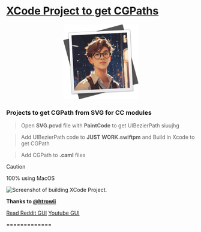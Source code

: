 [XCode Project to get CGPaths](https://github.com/dobabaophuc1706/SVG-Path)
=============
<p align="center"> 
 <img src="https://raw.githubusercontent.com/dobabaophuc1706/dobabaophuc1706/main/README/Avt.png" alt="Avt" width="Avt" height="200"/> 
  <p/> 

  <h3 align="left">Projects to get CGPath from SVG for CC modules</h3>
  
> Open **SVG.pcvd** file with **PaintCode** to get UIBezierPath siuujhg

> Add UIBezierPath code to **JUST WORK.swiftpm** and Build in Xcode to get CGPath

> Add CGPath to **.caml** files

> [!CAUTION]
> 100% using MacOS

![Screenshot of building XCode Project.](https://preview.redd.it/tutorial-theming-ios-control-center-modules-on-ios-11-and-v0-tt6aehqnn7sa1.png?width=1660&format=png&auto=webp&s=75791532760ca31c66d8fa68392eb13d03841741)

**Thanks to [@htrowii](https://twitter.com/htrowii)**

[Read Reddit GUI](https://www.reddit.com/r/iOSthemes/comments/12dbmcy/tutorial_theming_ios_control_center_modules_on/?rdt=54329&onetap_auto=true&one_tap=true)
[Youtube GUI](https://www.youtube.com/watch?v=qGLaT8nntAQ)

=============
